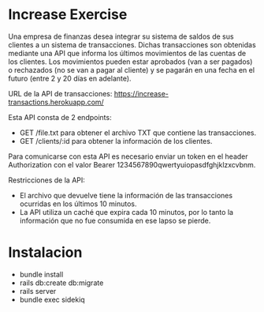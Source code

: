 # Increase Exercise
Una empresa de finanzas desea integrar su sistema de saldos de sus clientes a un sistema de
transacciones. Dichas transacciones son obtenidas mediante una API que informa los últimos
movimientos de las cuentas de los clientes.
Los movimientos pueden estar aprobados (van a ser pagados) o rechazados (no se van a pagar
al cliente) y se pagarán en una fecha en el futuro (entre 2 y 20 días en adelante).

URL de la API de transacciones: https://increase-transactions.herokuapp.com/

Esta API consta de 2 endpoints:
* GET /file.txt para obtener el archivo TXT que contiene las transacciones.
* GET /clients/:id para obtener la información de los clientes.

Para comunicarse con esta API es necesario enviar un token en el header Authorization con el
valor Bearer 1234567890qwertyuiopasdfghjklzxcvbnm.

Restricciones de la API:
* El archivo que devuelve tiene la información de las transacciones ocurridas en los
últimos 10 minutos.
* La API utiliza un caché que expira cada 10 minutos, por lo tanto la información que no
fue consumida en ese lapso se pierde.

# Instalacion

* bundle install
* rails db:create db:migrate
* rails server
* bundle exec sidekiq
